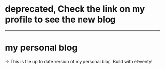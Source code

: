 # deprecated, Check the link on my profile to see the new blog


-----




# my personal blog

-> This is the up to date version of my personal blog. Build with eleventy!
